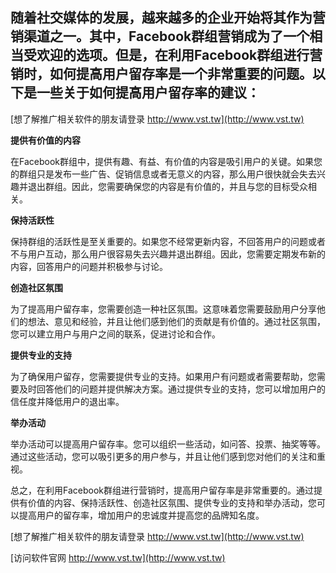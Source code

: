 ## **随着社交媒体的发展，越来越多的企业开始将其作为营销渠道之一。其中，Facebook群组营销成为了一个相当受欢迎的选项。但是，在利用Facebook群组进行营销时，如何提高用户留存率是一个非常重要的问题。以下是一些关于如何提高用户留存率的建议：**

[想了解推广相关软件的朋友请登录 http://www.vst.tw](http://www.vst.tw)

**提供有价值的内容**

在Facebook群组中，提供有趣、有益、有价值的内容是吸引用户的关键。如果您的群组只是发布一些广告、促销信息或者无意义的内容，那么用户很快就会失去兴趣并退出群组。因此，您需要确保您的内容是有价值的，并且与您的目标受众相关。

**保持活跃性**

保持群组的活跃性是至关重要的。如果您不经常更新内容，不回答用户的问题或者不与用户互动，那么用户很容易失去兴趣并退出群组。因此，您需要定期发布新的内容，回答用户的问题并积极参与讨论。

**创造社区氛围**

为了提高用户留存率，您需要创造一种社区氛围。这意味着您需要鼓励用户分享他们的想法、意见和经验，并且让他们感到他们的贡献是有价值的。通过社区氛围，您可以建立用户与用户之间的联系，促进讨论和合作。

**提供专业的支持**

为了确保用户留存，您需要提供专业的支持。如果用户有问题或者需要帮助，您需要及时回答他们的问题并提供解决方案。通过提供专业的支持，您可以增加用户的信任度并降低用户的退出率。

**举办活动**

举办活动可以提高用户留存率。您可以组织一些活动，如问答、投票、抽奖等等。通过这些活动，您可以吸引更多的用户参与，并且让他们感到您对他们的关注和重视。

总之，在利用Facebook群组进行营销时，提高用户留存率是非常重要的。通过提供有价值的内容、保持活跃性、创造社区氛围、提供专业的支持和举办活动，您可以提高用户的留存率，增加用户的忠诚度并提高您的品牌知名度。

[想了解推广相关软件的朋友请登录 http://www.vst.tw](http://www.vst.tw)


[访问软件官网 http://www.vst.tw](http://www.vst.tw)
